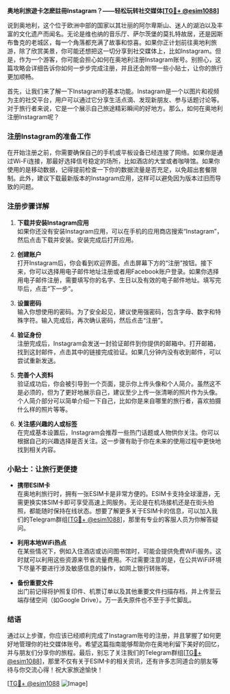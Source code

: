 **奥地利旅遊卡怎麽註冊Instagram？——轻松玩转社交媒体[[TG💪+ @esim1088](https://t.me/s/esim1088)]**

说到奥地利，这个位于欧洲中部的国家以其壮丽的阿尔卑斯山、迷人的湖泊以及丰富的文化遗产而闻名。无论是维也纳的音乐厅、萨尔茨堡的莫扎特故居，还是因斯布鲁克的老城区，每一个角落都充满了故事和惊喜。如果你正计划前往奥地利旅游，除了欣赏美景，你可能还想把这一切分享到社交媒体上，比如Instagram。但是，作为一个游客，你可能会担心如何在奥地利注册Instagram账号。别担心，这篇攻略会详细告诉你如何一步步完成注册，并且还会附带一些小贴士，让你的旅行更加顺畅。

首先，让我们来了解一下Instagram的基本功能。Instagram是一个以图片和视频为主的社交平台，用户可以通过它分享生活点滴、发现新朋友、参与话题讨论等。对于旅行者来说，它是一个展示自己旅途精彩瞬间的好地方。那么，如何在奥地利注册Instagram呢？

### 注册Instagram的准备工作

在开始注册之前，你需要确保自己的手机或平板设备已经连接了网络。如果你是通过Wi-Fi连接，那最好选择信号稳定的场所，比如酒店的大堂或者咖啡馆。如果你使用的是移动数据，记得提前检查一下你的数据流量是否充足，以免超出套餐限制。此外，建议下载最新版本的Instagram应用，这样可以避免因为版本过旧而导致的问题。

### 注册步骤详解

1. **下载并安装Instagram应用**  
   如果你还没有安装Instagram应用，可以在手机的应用商店搜索“Instagram”，然后点击下载并安装。安装完成后打开应用。

2. **创建账户**  
   打开Instagram后，你会看到欢迎界面。点击屏幕下方的“注册”按钮。接下来，你可以选择用电子邮件地址注册或者用Facebook账户登录。如果你选择用电子邮件注册，需要填写你的名字、生日以及有效的电子邮件地址。填写完毕后，点击“下一步”。

3. **设置密码**  
   输入你想使用的密码。为了安全起见，建议使用强密码，包含字母、数字和特殊字符。输入完成后，再次确认密码，然后点击“注册”。

4. **验证身份**  
   注册完成后，Instagram会发送一封验证邮件到你提供的邮箱中。打开邮箱，找到这封邮件，点击其中的链接完成验证。如果几分钟内没有收到邮件，可以尝试重新发送。

5. **完善个人资料**  
   验证成功后，你会被引导到一个页面，提示你上传头像和个人简介。虽然这不是必须的，但为了更好地展示自己，建议至少上传一张清晰的照片作为头像。个人简介部分可以简单介绍一下自己，比如你是来自哪里的旅行者，喜欢拍摄什么样的照片等等。

6. **关注感兴趣的人或标签**  
   在完成基本设置后，Instagram会推荐一些热门话题或人物供你关注。你可以根据自己的兴趣选择是否关注。这一步骤有助于你在未来的使用过程中更快地找到相关内容。

### 小贴士：让旅行更便捷

- **携带ESIM卡**  
  在奥地利旅行时，拥有一张ESIM卡是非常方便的。ESIM卡支持全球漫游，无需更换实体SIM卡即可享受高速上网服务。无论是在机场接机还是在街头拍照，都能随时保持在线状态。想要了解更多关于ESIM卡的信息，可以加入我们的Telegram群组[[TG💪+ @esim1088](https://t.me/s/esim1088)]，那里有专业的客服人员为你解答疑问。

- **利用本地WiFi热点**  
  在某些情况下，例如入住酒店或访问图书馆时，可能会提供免费WiFi服务。这时就可以利用这些资源来节省流量费用。不过需要注意的是，在公共WiFi环境下尽量不要进行涉及敏感信息的操作，如网上银行转账等。

- **备份重要文件**  
  出门前记得将护照复印件、机票订单以及其他重要文件扫描存档，并上传至云端存储空间（如Google Drive）。万一丢失原件也不至于手忙脚乱。

### 结语

通过以上步骤，你应该已经顺利完成了Instagram账号的注册，并且掌握了如何更好地管理你的社交媒体账号。希望这篇指南能够帮助你在奥地利留下美好的回忆，并与朋友们分享你的旅程。最后，别忘了关注我们的Telegram群组[[TG💪+ @esim1088](https://t.me/s/esim1088)]，那里不仅有关于ESIM卡的相关资讯，还有许多志同道合的朋友等待与你交流心得！祝大家旅途愉快！

[[TG💪+ @esim1088](https://t.me/s/esim1088) ![Image](https://i.postimg.cc/4NQfJmqS/Snipaste-2025-05-13-00-14-12.png)]